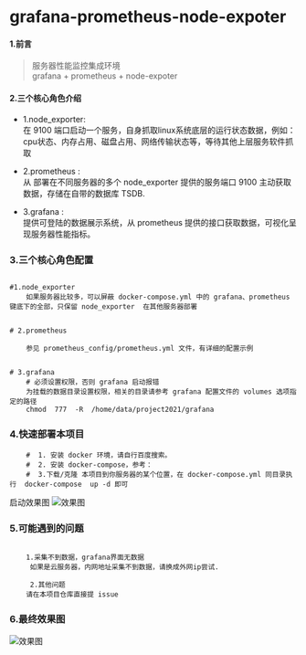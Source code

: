 # grafana-prometheus-node-expoter

#### 1.前言  
> 服务器性能监控集成环境  
grafana + prometheus + node-expoter



####  2.三个核心角色介绍  
 - 1.node_exporter:   
   在 9100 端口启动一个服务，自身抓取linux系统底层的运行状态数据，例如：cpu状态、内存占用、磁盘占用、网络传输状态等，等待其他上层服务软件抓取
 
- 2.prometheus :   
  从 部署在不同服务器的多个 node_exporter 提供的服务端口 9100 主动获取数据，存储在自带的数据库 TSDB.  
  
 - 3.grafana :  
   提供可登陆的数据展示系统，从 prometheus 提供的接口获取数据，可视化呈现服务器性能指标。  
   
###  3.三个核心角色配置   
```code  

#1.node_exporter 
    如果服务器比较多，可以屏蔽 docker-compose.yml 中的 grafana、prometheus 键底下的全部，只保留 node_exporter  在其他服务器部署


# 2.prometheus

    参见 prometheus_config/prometheus.yml 文件，有详细的配置示例


# 3.grafana
    # 必须设置权限，否则 grafana 启动报错
    为挂载的数据目录设置权限，相关的目录请参考 grafana 配置文件的 volumes 选项指定的路径
    chmod  777  -R  /home/data/project2021/grafana

```

### 4.快速部署本项目
```code   
    #  1. 安装 docker 环境，请自行百度搜索。
    #  2. 安装 docker-compose，参考：
    #  3.下载/克隆 本项目到你服务器的某个位置，在 docker-compose.yml 同目录执行  docker-compose  up -d 即可
```
 启动效果图
 ![效果图](https://www.ginskeleton.com/images/gpn.png)

###  5.可能遇到的问题  
```code  

    1.采集不到数据，grafana界面无数据  
     如果是云服务器，内网地址采集不到数据，请换成外网ip尝试.  
     
     2.其他问题  
    请在本项目仓库直接提 issue  
```


### 6.最终效果图  
![效果图](https://www.ginskeleton.com/images/linux2.png)  